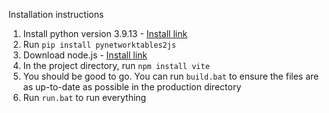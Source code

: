 Installation instructions

1. Install python version 3.9.13 - [Install link](https://www.python.org/ftp/python/3.9.13/python-3.9.13-amd64.exe)
2. Run `pip install pynetworktables2js`
3. Download node.js - [Install link](https://nodejs.org/en/download/)
4. In the project directory, run `npm install vite`
5. You should be good to go. You can run `build.bat` to ensure the files are as up-to-date as possible in the production directory
6. Run `run.bat` to run everything